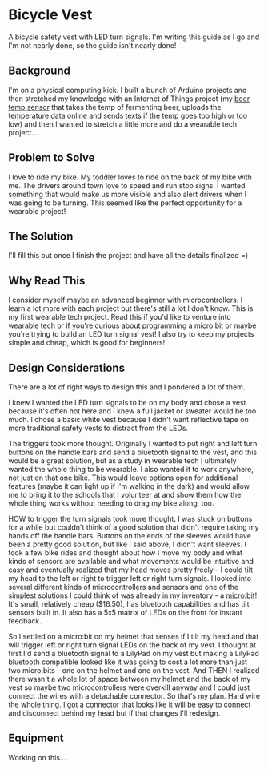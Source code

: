 # Bicycle Vest
A bicycle safety vest with LED turn signals. I'm writing this guide as I go and I'm not nearly done, so the guide isn't nearly done!

## Background
I'm on a physical computing kick. I built a bunch of Arduino projects and then stretched my knowledge with an Internet of Things project (my [beer temp sensor](https://github.com/craftykate/beer-temp) that takes the temp of fermenting beer, uploads the temperature data online and sends texts if the temp goes too high or too low) and then I wanted to stretch a little more and do a wearable tech project...

## Problem to Solve
I love to ride my bike. My toddler loves to ride on the back of my bike with me. The drivers around town love to speed and run stop signs. I wanted something that would make us more visible and also alert drivers when I was going to be turning. This seemed like the perfect opportunity for a wearable project!

## The Solution
I'll fill this out once I finish the project and have all the details finalized =)

## Why Read This
I consider myself maybe an advanced beginner with microcontrollers. I learn a lot more with each project but there's still a lot I don't know. This is my first wearable tech project. Read this if you'd like to venture into wearable tech or if you're curious about programming a micro:bit or maybe you're trying to build an LED turn signal vest! I also try to keep my projects simple and cheap, which is good for beginners!

## Design Considerations
There are a lot of right ways to design this and I pondered a lot of them. 

I knew I wanted the LED turn signals to be on my body and chose a vest because it's often hot here and I knew a full jacket or sweater would be too much. I chose a basic white vest because I didn't want reflective tape on more traditional safety vests to distract from the LEDs. 

The triggers took more thought. Originally I wanted to put right and left turn buttons on the handle bars and send a bluetooth signal to the vest, and this would be a great solution, but as a study in wearable tech I ultimately wanted the whole thing to be wearable. I also wanted it to work anywhere, not just on that one bike. This would leave options open for additional features (maybe it can light up if I'm walking in the dark) and would allow me to bring it to the schools that I volunteer at and show them how the whole thing works without needing to drag my bike along, too. 

HOW to trigger the turn signals took more thought. I was stuck on buttons for a while but couldn't think of a good solution that didn't require taking my hands off the handle bars. Buttons on the ends of the sleeves would have been a pretty good solution, but like I said above, I didn't want sleeves. I took a few bike rides and thought about how I move my body and what kinds of sensors are available and what movements would be intuitive and easy and eventually realized that my head moves pretty freely - I could tilt my head to the left or right to trigger left or right turn signals. I looked into several different kinds of microcontrollers and sensors and one of the simplest solutions I could think of was already in my inventory - a [micro:bit](https://www.sparkfun.com/products/14336)! It's small, relatively cheap ($16.50), has bluetooth capabilities and has tilt sensors built in. It also has a 5x5 matrix of LEDs on the front for instant feedback. 

So I settled on a micro:bit on my helmet that senses if I tilt my head and that will trigger left or right turn signal LEDs on the back of my vest. I thought at first I'd send a bluetooth signal to a LilyPad on my vest but making a LilyPad bluetooth compatible looked like it was going to cost a lot more than just two micro:bits - one on the helmet and one on the vest. And THEN I realized there wasn't a whole lot of space between my helmet and the back of my vest so maybe two microcontrollers were overkill anyway and I could just connect the wires with a detachable connector. So that's my plan. Hard wire the whole thing. I got a connector that looks like it will be easy to connect and disconnect behind my head but if that changes I'll redesign. 

## Equipment
Working on this...
